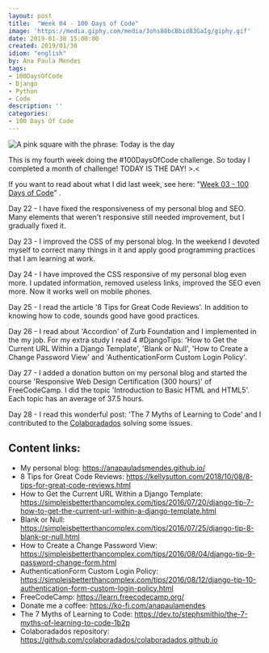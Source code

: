 ```yaml
---
layout: post
title:  "Week 04 - 100 Days of Code"
image: 'https://media.giphy.com/media/3ohs88bcBbid83GaIg/giphy.gif'
date: 2019-01-30 15:00:00
created: 2019/01/30
idiom: "english"
by: Ana Paula Mendes
tags:
- 100DaysOfCode
- Django
- Python
- Code
description: ''
categories:
- 100 Days Of Code
---
```


![A pink square with the phrase: Today is the day](https://media.giphy.com/media/3ohs88bcBbid83GaIg/giphy.gif)

This is my fourth week doing the #100DaysOfCode challenge. So today I completed a month of challenge! TODAY IS THE DAY! >.<

If you want to read about what I did last week, see here: "[Week 03 - 100 Days of Code](https://anapauladsmendes.github.io/week-03-100-days-of-code/)" .

Day 22 - I have fixed the responsiveness of my personal blog and SEO. Many elements that weren't responsive still needed improvement, but I gradually fixed it.

Day 23 -  I improved the CSS of my personal blog. In the weekend I devoted myself to correct many things in it and apply good programming practices that I am learning at work.

Day 24 - I have improved the CSS responsive of my personal blog even more. I updated information, removed useless links, improved the SEO even more. Now it works well on mobile phones.

Day 25 - I read the article '8 Tips for Great Code Reviews'. In addition to knowing how to code, sounds good have good practices.

Day 26 - I read about 'Accordion' of Zurb Foundation and I implemented in the my job. For my extra study I read 4 #DjangoTips: 'How to Get the Current URL Within a Django Template', 'Blank or Null', 'How to Create a Change Password View' and 'AuthenticationForm Custom Login Policy'.

Day 27 - I added a donation button on my personal blog and started the course 'Responsive Web Design Certification (300 hours)' of
FreeCodeCamp. I did the topic 'Introduction to Basic HTML and HTML5'. Each topic has an average of 37.5 hours.

Day 28 - I read this wonderful post: 'The 7 Myths of Learning to Code' and I contributed to the [Colaboradados](https://colaboradados.github.io/) solving some issues.

## Content links:

- My personal blog: https://anapauladsmendes.github.io/
- 8 Tips for Great Code Reviews: https://kellysutton.com/2018/10/08/8-tips-for-great-code-reviews.html
- How to Get the Current URL Within a Django Template: https://simpleisbetterthancomplex.com/tips/2016/07/20/django-tip-7-how-to-get-the-current-url-within-a-django-template.html
- Blank or Null: https://simpleisbetterthancomplex.com/tips/2016/07/25/django-tip-8-blank-or-null.html
- How to Create a Change Password View: https://simpleisbetterthancomplex.com/tips/2016/08/04/django-tip-9-password-change-form.html
- AuthenticationForm Custom Login Policy: https://simpleisbetterthancomplex.com/tips/2016/08/12/django-tip-10-authentication-form-custom-login-policy.html
- FreeCodeCamp: https://learn.freecodecamp.org/
- Donate me a coffee: https://ko-fi.com/anapaulamendes
- The 7 Myths of Learning to Code: https://dev.to/stephsmithio/the-7-myths-of-learning-to-code-1b2p
- Colaboradados repository: https://github.com/colaboradados/colaboradados.github.io
